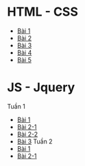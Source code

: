 # HTML - CSS
* [Bài 1](https://thonghv61.github.io/Baitap1/)
* [Bài 2](https://thonghv61.github.io/Baitap2/)
* [Bài 3](https://thonghv61.github.io/Baitap3/)
* [Bài 4](https://thonghv61.github.io/Baitap4/)
* [Bài 5](https://thonghv61.github.io/Ex-5/) 

# JS - Jquery

Tuần 1
* [Bài 1](https://thonghv61.github.io/Bai1-js/)
* [Bài 2-1](https://thonghv61.github.io/Bai2-js/Bai2-1)
* [Bài 2-2](https://thonghv61.github.io/Bai2-js/Bai2-2)
* [Bài 3](https://thonghv61.github.io/Bai3-js/)
Tuần 2
* [Bài 1](https://thonghv61.github.io/Bai1-js/)
* [Bài 2-1](https://thonghv61.github.io/Bai2-js/Bai2-1)


